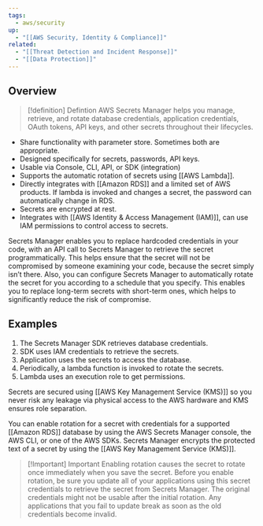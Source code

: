 ```yaml
---
tags:
  - aws/security
up:
  - "[[AWS Security, Identity & Compliance]]"
related:
  - "[[Threat Detection and Incident Response]]"
  - "[[Data Protection]]"
---
```

## Overview

>[!definition] Defintion
>AWS Secrets Manager helps you manage, retrieve, and rotate database credentials, application credentials, OAuth tokens, API keys, and other secrets throughout their lifecycles.

- Share functionality with parameter store. Sometimes both are appropriate.
- Designed specifically for secrets, passwords, API keys.
- Usable via Console, CLI, API, or SDK (integration)
- Supports the automatic rotation of secrets using [[AWS Lambda]].
- Directly integrates with [[Amazon RDS]] and a limited set of AWS products. If lambda is invoked and changes a secret, the password can automatically change in RDS.
- Secrets are encrypted at rest.
- Integrates with [[AWS Identity & Access Management (IAM)]], can use IAM permissions to control access to secrets. 

Secrets Manager enables you to replace hardcoded credentials in your code, with an API call to Secrets Manager to retrieve the secret programmatically. This helps ensure that the secret will not be compromised by someone examining your code, because the secret simply isn’t there. Also, you can configure Secrets Manager to automatically rotate the secret for you according to a schedule that you specify. This enables you to replace long-term secrets with short-term ones, which helps to significantly reduce the risk of compromise.

## Examples

1.  The Secrets Manager SDK retrieves database credentials.
2.  SDK uses IAM credentials to retrieve the secrets.
3.  Application uses the secrets to access the database.
4.  Periodically, a lambda function is invoked to rotate the secrets.
5.  Lambda uses an execution role to get permissions.

Secrets are secured using [[AWS Key Management Service (KMS)]] so you never risk any leakage via physical access to the AWS hardware and KMS ensures role separation.

You can enable rotation for a secret with credentials for a supported [[Amazon RDS]] database by using the AWS Secrets Manager console, the AWS CLI, or one of the AWS SDKs. Secrets Manager encrypts the protected text of a secret by using the [[AWS Key Management Service (KMS)]].

> [!Important] Important
> Enabling rotation causes the secret to rotate once immediately when you save the secret. Before you enable rotation, be sure you update all of your applications using this secret credentials to retrieve the secret from Secrets Manager. The original credentials might not be usable after the initial rotation. Any applications that you fail to update break as soon as the old credentials become invalid.

